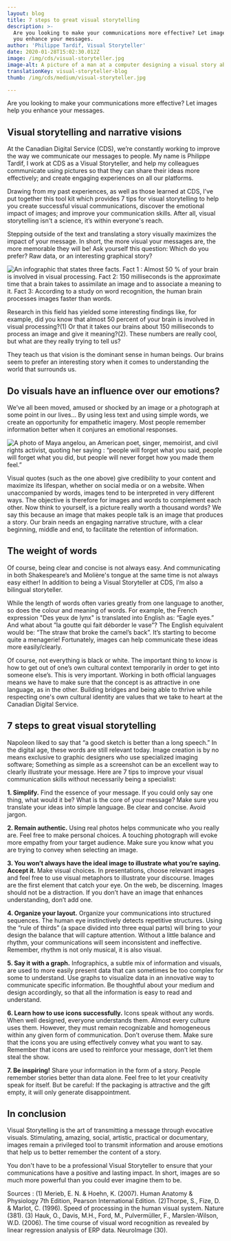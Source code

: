```yaml
---
layout: blog
title: 7 steps to great visual storytelling
description: >-
  Are you looking to make your communications more effective? Let images help
  you enhance your messages.
author: 'Philippe Tardif, Visual Storyteller'
date: 2020-01-28T15:02:30.012Z
image: /img/cds/visual-storyteller.jpg
image-alt: A picture of a man at a computer designing a visual story about outer space.
translationKey: visual-storyteller-blog
thumb: /img/cds/medium/visual-storyteller.jpg

---
```

Are you looking to make your communications more effective? Let images help you enhance your messages.

## Visual storytelling and narrative visions

At the Canadian Digital Service (CDS), we’re constantly working to improve the way we communicate our messages to people. My name is Philippe Tardif, I work at CDS as a Visual Storyteller, and  help my colleagues communicate using pictures so that they can share their ideas more effectively; and create engaging experiences on all our platforms.

Drawing from my past experiences, as well as those learned at CDS, I’ve put together this tool kit which provides 7 tips for visual storytelling to help you create successful visual communications, discover the emotional impact of images; and improve your communication skills. After all, visual storytelling isn't a science, it’s within everyone's reach.

Stepping outside of the text and translating a story visually maximizes the impact of your message. In short, the more visual your messages are, the more memorable they will be! Ask yourself this question: Which do you prefer? Raw data, or an interesting graphical story?

![An infographic that states three facts. Fact 1 : Almost 50 % of your brain is involved in visual processing. Fact 2: 150 milliseconds is the approximate time that a brain takes to assimilate an image and to associate a meaning to it. Fact 3: According to a study on word recognition, the human brain processes images faster than words.](/img/cds/visual-storyteller-infographic.jpeg)

Research in this field has yielded some interesting findings like, for example, did you know that almost 50 percent of your brain is involved in visual processing?(1) Or that it takes our brains about 150 milliseconds to process an image and give it meaning?(2). These numbers are really cool, but what are they really trying to tell us?

They teach us that vision is the dominant sense in human beings. Our brains seem to prefer an interesting story when it comes to understanding the world that surrounds us.

## Do visuals have an influence over our emotions?

We’ve all been moved, amused or shocked by an image or a photograph at some point in our lives… By using less text and using simple words, we create an opportunity for empathetic imagery. Most people remember information better when it conjures an emotional responses.

![A photo of Maya angelou, an American poet, singer, memoirist, and civil rights activist, quoting her saying : “people will forget what you said, people will forget what you did, but people will never forget how you made them feel.”](/img/cds/maya-angelou-quote.jpeg)

Visual quotes (such as the one above) give credibility to your content and maximize its lifespan, whether on social media or on a website. When unaccompanied by words, images tend to be interpreted in very different ways. The objective is therefore for images and words to complement each other. Now think to yourself,  is a picture really worth a thousand words? We say this because an image that makes people talk is an image that produces a story. Our brain needs an engaging narrative structure, with a clear beginning, middle and end, to facilitate the retention of information. 

## The weight of words

Of course, being clear and concise is not always easy. And communicating in both Shakespeare’s and Molière's tongue at the same time is not always easy either! In addition to being a Visual Storyteller at CDS, I’m also a bilingual storyteller.

While the length of words often varies greatly from one language to another, so does the colour and meaning of words. For example, the French expression "Des yeux de lynx" is translated into English as: “Eagle eyes.” And what about ”la goutte qui fait déborder le vase”? The English equivalent would be: “The straw that broke the camel’s back”. It’s starting to become quite a menagerie! Fortunately, images can help communicate these ideas more easily/clearly.

Of course, not everything is black or white. The important thing to know is how to get out 
of one’s own cultural context temporarily in order to get into someone else’s. This is very important. Working in both official languages means we have to make sure that the concept is as attractive in one language, as in the other. Building bridges and being able to thrive while respecting one's own cultural identity are values that we take to heart at the Canadian Digital Service.

## 7 steps to great visual storytelling

Napoleon liked to say that “a good sketch is better than a long speech.” In the digital age, these words are still relevant today. Image creation is by no means exclusive to graphic designers who use specialized imaging software; Something as simple as a screenshot can be an excellent way to clearly illustrate your message. Here are 7 tips to improve your visual communication skills without necessarily being a specialist:

**1. Simplify.**
Find the essence of your message. If you could only say one thing, what would it be? What is the core of your message? Make sure you translate your ideas into simple language. Be clear and concise. Avoid jargon.

**2. Remain authentic.** 
Using real photos helps communicate who you really are. Feel free to make personal choices. A touching photograph will evoke more empathy from your target audience. Make sure you know what you are trying to convey when selecting an image.

**3. You won’t always have the ideal image to illustrate what you’re saying. Accept it.**
Make visual choices. In presentations, choose relevant images and feel free to use visual metaphors to illustrate your discourse. Images are the first element that catch your eye. On the web, be discerning. Images should not be a distraction. If you don’t have an image that enhances understanding, don’t add one.

**4. Organize your layout.**
Organize your communications into structured sequences. The human eye instinctively detects repetitive structures. Using the “rule of thirds” (a space divided into three equal parts) will bring to your design the balance that will capture attention. Without a little balance and rhythm, your communications will seem inconsistent and ineffective. Remember, rhythm is not only musical, it is also visual.

**5. Say it with a graph.**
Infographics, a subtle mix of information and visuals, are used to more easily present data that can sometimes be too complex for some to understand. Use graphs to visualize data in an innovative way to communicate specific information.
Be thoughtful about your medium and design accordingly, so that all the information is easy to read and understand.

**6. Learn how to use icons successfully.**
Icons speak without any words. When well designed, everyone understands them. Almost every culture uses them. However, they must remain recognizable and homogeneous within any given form of communication. Don’t overuse them. Make sure that the icons you are using effectively convey what you want to say. Remember that icons are used to reinforce your message, don’t let them steal the show.

**7. Be inspiring!**
Share your information in the form of a story. People remember stories better than data alone. Feel free to let your creativity speak for itself. But be careful: If the packaging is attractive and the gift empty, it will only generate disappointment.

## In conclusion

Visual Storytelling is the art of transmitting a message through evocative visuals. Stimulating, amazing, social, artistic, practical or documentary, images remain a privileged tool to transmit information and arouse emotions that help us to better remember the content of a story.

You don't have to be a professional Visual Storyteller to ensure that your communications have a positive and lasting impact. In short, images are so much more powerful than you could ever imagine them to be.

Sources : (1) Merieb, E. N. & Hoehn, K. (2007). Human Anatomy & Physiology 7th Edition, Pearson International Edition. (2)Thorpe, S., Fize, D. & Marlot, C. (1996). Speed of processing in the human visual system. Nature (381). (3) Hauk, O., Davis, M.H., Ford, M., Pulvermüller, F., Marslen-Wilson, W.D. (2006). The time course of visual word recognition as revealed by linear regression analysis of ERP data. NeuroImage (30).

